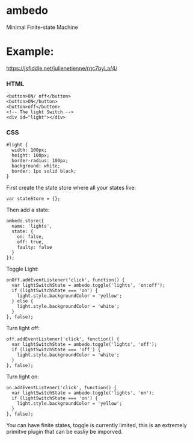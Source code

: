 # ambedo
Minimal Finite-state Machine

# Example: 
https://jsfiddle.net/julienetienne/rqc7byLa/4/
### HTML
```
<button>ON/ off</button>
<button>ON</button>
<button>off</button>
<!-- The light Switch -->
<div id="light"></div>
```
### CSS
```
#light {
  width: 100px;
  height: 100px;
  border-radius: 100px;
  background: white;
  border: 1px solid black;
}
```

First create the state store where all your states live:
```
var stateStore = {};
```
Then add a state:
```
ambedo.store({
  name: 'lights',
  state: {
    on: false,
    off: true,
    faulty: false
  }
});
```
Toggle Light:
```
onOff.addEventListener('click', function() {
  var lightSwitchState = ambedo.toggle('lights', 'on:off');
  if (lightSwitchState === 'on') {
    light.style.backgroundColor = 'yellow';
  } else {
    light.style.backgroundColor = 'white';
  }
}, false);
```
Turn light off:
```
off.addEventListener('click', function() {
  var lightSwitchState = ambedo.toggle('lights', 'off');
  if (lightSwitchState === 'off') {
    light.style.backgroundColor = 'white';
  }
}, false);
```
Turn light on:
```
on.addEventListener('click', function() {
  var lightSwitchState = ambedo.toggle('lights', 'on');
  if (lightSwitchState === 'on') {
    light.style.backgroundColor = 'yellow';
  }
}, false);
```
You can have finite states, toggle is currently limited, this is an extremely primitve plugin that can be easliy be imporved.
